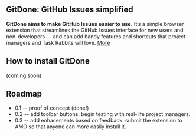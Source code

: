 ## GitDone: GitHub Issues simplified
**GitDone aims to make GitHub Issues easier to use.** It’s a simple browser extension that streamlines the GitHub Issues interface for new users and non-developers — and can add handy features and shortcuts that project managers and Task Rabbits will love. [More](http://openmatt.org/2015/11/09/gitdone/)

## How to install GitDone
(coming soon)

## Roadmap
* 0.1 -- proof of concept (done!) 
* 0.2 -- add toolbar buttons. begin testing with real-life project managers.
* 0.3 -- add enhacements based on feedback. submit the extension to AMO so that anyone can more easily install it. 


